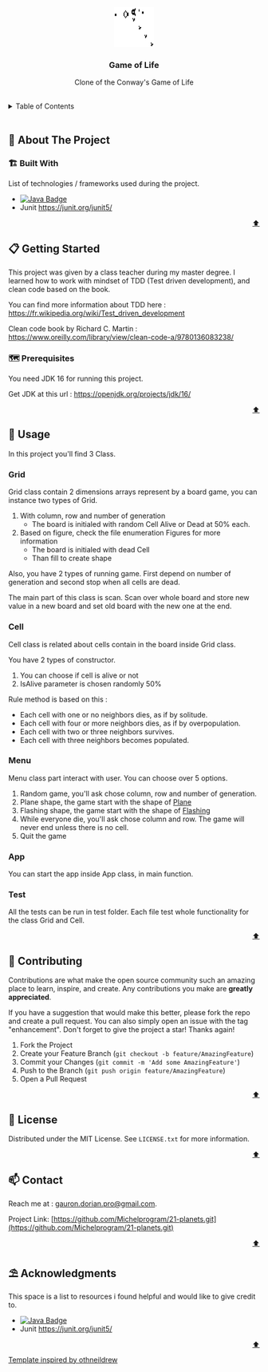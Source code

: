 <div id="top"></div>



<!-- PROJECT LOGO -->
<br />
<div align="center">
    <img src="./images/gospers.gif" alt="Logo" width="80" height="80">

<h3 align="center">Game of Life</h3>

  <p align="center">Clone of the Conway's Game of Life</p>
</div>

 <br />  

<!-- TABLE OF CONTENTS -->
<details>
  <summary>Table of Contents</summary>
  <ol>
    <li>
      <a href="#about-the-project">🧭 About The Project</a>
      <ul>
        <li><a href="#built-with">🏗️ Built With</a></li>
      </ul>
    </li>
    <li>
      <a href="#getting-started">📋 Getting Started</a>
      <ul>
        <li><a href="#prerequisites">🗺️ Prerequisites</a></li>
        <li><a href="#installation">⚙️ Installation</a></li>
      </ul>
    </li>
    <li><a href="#usage">💾 Usage</a></li>
    <li><a href="#contributing">🔗 Contributing</a></li>
    <li><a href="#license">📰 License</a></li>
    <li><a href="#contact">📫 Contact</a></li>
    <li><a href="#acknowledgments">⛱️ Acknowledgments</a></li>
  </ol>
</details>

<br>



<!-- ABOUT THE PROJECT -->
## 🧭 About The Project

### 🏗️ Built With

List of technologies / frameworks used during the project.

* [![Java Badge](https://img.shields.io/badge/Java-ED8B00?style=for-the-badge&logo=java&logoColor=white)](https://www.java.com/fr/)
* Junit https://junit.org/junit5/

<p align="right"><a href="#top">⬆️</a></p>




<!-- GETTING STARTED -->
## 📋 Getting Started

This project was given by a class teacher during my master degree.
I learned how to work with mindset of TDD (Test driven development), and clean code based on the book.

You can find more information about TDD here : https://fr.wikipedia.org/wiki/Test_driven_development

Clean code book by Richard C. Martin : https://www.oreilly.com/library/view/clean-code-a/9780136083238/

### 🗺️ Prerequisites

You need JDK 16 for running this project.

Get JDK at this url : https://openjdk.org/projects/jdk/16/

<p align="right"><a href="#top">⬆️</a></p>


<!-- USAGE EXAMPLES -->
## 💾 Usage

In this project you'll find 3 Class.

### Grid
Grid class contain 2 dimensions arrays represent by a board game, you can instance two types of Grid.

1. With column, row and number of generation 
   * The board is initialed with random Cell Alive or Dead at 50% each.
2. Based on figure, check the file enumeration Figures for more information
    * The board is initialed with dead Cell
    * Than fill to create shape

Also, you have 2 types of running game. First depend on number of generation and second stop when all cells are dead.

The main part of this class is scan. 
Scan over whole board and store new value in a new board and set old board with the new one at the end. 


### Cell

Cell class is related about cells contain in the board inside Grid class. 

You have 2 types of constructor.

1. You can choose if cell is alive or not
2. IsAlive parameter is chosen randomly 50%

Rule method is based on this : 

* Each cell with one or no neighbors dies, as if by solitude.
* Each cell with four or more neighbors dies, as if by overpopulation.
* Each cell with two or three neighbors survives.
* Each cell with three neighbors becomes populated.

### Menu

Menu class part interact with user. You can choose over 5 options.

1. Random game, you'll ask chose column, row and number of generation.
2. Plane shape, the game start with the shape of <a href="https://fr.wikipedia.org/wiki/Planeur_(jeu_de_la_vie)">Plane</a>
3. Flashing shape, the game start with the shape of <a href="https://fr.wikipedia.org/wiki/Oscillateur_(automate_cellulaire)">Flashing</a>
4. While everyone die, you'll ask chose column and row. The game will never end unless there is no cell.
5. Quit the game

### App

You can start the app inside App class, in main function.

### Test

All the tests can be run in test folder. 
Each file test whole functionality for the class Grid and Cell.

<p align="right"><a href="#top">⬆️</a></p>


<!-- CONTRIBUTING -->
## 🔗 Contributing

Contributions are what make the open source community such an amazing place to learn, inspire, and create. Any contributions you make are **greatly appreciated**.

If you have a suggestion that would make this better, please fork the repo and create a pull request. You can also simply open an issue with the tag "enhancement".
Don't forget to give the project a star! Thanks again!

1. Fork the Project
2. Create your Feature Branch (`git checkout -b feature/AmazingFeature`)
3. Commit your Changes (`git commit -m 'Add some AmazingFeature'`)
4. Push to the Branch (`git push origin feature/AmazingFeature`)
5. Open a Pull Request

<p align="right"><a href="#top">⬆️</a></p>




<!-- LICENSE -->
## 📰 License

Distributed under the MIT License. See `LICENSE.txt` for more information.

<p align="right"><a href="#top">⬆️</a></p>




<!-- CONTACT -->
## 📫 Contact

Reach me at : gauron.dorian.pro@gmail.com.

Project Link: [https://github.com/Michelprogram/21-planets.git](https://github.com/Michelprogram/21-planets.git)

<p align="right"><a href="#top">⬆️</a></p>




<!-- ACKNOWLEDGMENTS -->
## ⛱️ Acknowledgments

This space is a list to resources i found helpful and would like to give credit to.

* [![Java Badge](https://img.shields.io/badge/Java-ED8B00?style=for-the-badge&logo=java&logoColor=white)](https://www.java.com/fr/)
* Junit https://junit.org/junit5/

<p align="right"><a href="#top">⬆️</a></p>

<a href="https://github.com/othneildrew/Best-README-Template">Template inspired by othneildrew</a>

